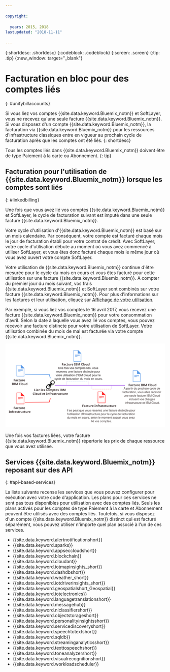 ```yaml
---

copyright:

  years: 2015, 2018
lastupdated: "2018-11-11"

---
```


{:shortdesc: .shortdesc}
{:codeblock: .codeblock}
{:screen: .screen}
{:tip: .tip}
{:new_window: target="_blank"}


# Facturation en bloc pour des comptes liés
{: #unifybillaccounts}

Si vous liez vos comptes {{site.data.keyword.Bluemix_notm}} et SoftLayer, vous ne recevez qu'une seule facture {{site.data.keyword.Bluemix_notm}}. Si vous disposez d'un compte {{site.data.keyword.Bluemix_notm}}, la facturation via {{site.data.keyword.Bluemix_notm}} pour les ressources d'infrastructure classiques entre en vigueur au prochain cycle de facturation après que les comptes ont été liés.
{: shortdesc}

Tous les comptes liés dans {{site.data.keyword.Bluemix_notm}} doivent être de type Paiement à la carte ou Abonnement.
{: tip}


## Facturation pour l'utilisation de {{site.data.keyword.Bluemix_notm}} lorsque les comptes sont liés
{: #linkedbilling}

Une fois que vous avez lié vos comptes {{site.data.keyword.Bluemix_notm}} et SoftLayer, le cycle de facturation suivant est imputé dans une seule facture {{site.data.keyword.Bluemix_notm}}.

Votre cycle d'utilisation d'{{site.data.keyword.Bluemix_notm}} est basé sur un mois calendaire. Par conséquent, votre compte est facturé chaque mois le jour de facturation établi pour votre contrat de crédit. Avec SoftLayer, votre cycle d'utilisation débute au moment où vous avez commencé à utiliser SoftLayer, et vous êtes donc facturé chaque mois le même jour où vous avez ouvert votre compte SoftLayer.

Votre utilisation de {{site.data.keyword.Bluemix_notm}} continue d'être mesurée pour le cycle du mois en cours et vous êtes facturé pour cette utilisation sur une facture {{site.data.keyword.Bluemix_notm}}. A compter du premier jour du mois suivant, vos frais {{site.data.keyword.Bluemix_notm}} et SoftLayer sont combinés sur votre facture {{site.data.keyword.Bluemix_notm}}. Pour plus d'informations sur les factures et leur utilisation, cliquez sur [Affichage de votre utilisation](/docs/billing-usage/viewing_usage.html#viewingusage).

Par exemple, si vous liez vos comptes le 16 avril 2017, vous recevez une facture {{site.data.keyword.Bluemix_notm}} pour votre consommation d'avril. Selon la date à laquelle vous avez lié vos comptes, vous pouvez recevoir une facture distincte pour votre utilisation de SoftLayer. Votre utilisation combinée du mois de mai est facturée via votre compte {{site.data.keyword.Bluemix_notm}}.

![Récapitulatif de la liaison de comptes IBM Cloud et SoftLayer](images/IBMCloudSoftLayerBill.svg)

Une fois vos factures liées, votre facture {{site.data.keyword.Bluemix_notm}} répertorie les prix de chaque ressource que vous avez utilisée.

## Services {{site.data.keyword.Bluemix_notm}} reposant sur des API
{: #api-based-services}

La liste suivante recense les services que vous pouvez configurer pour exécution avec votre code d'application. Les plans pour ces services ne sont pas tous disponibles pour utilisation avec des comptes liés. Seuls les plans activés pour les comptes de type Paiement à la carte et Abonnement peuvent être utilisés avec des comptes liés. Toutefois, si vous disposez d'un compte {{site.data.keyword.Bluemix_notm}} distinct qui est facturé séparément, vous pouvez utiliser n'importe quel plan associé à l'un de ces services.

* {{site.data.keyword.alertnotificationshort}}
* {{site.data.keyword.sparks}}
* {{site.data.keyword.appseccloudshort}}
* {{site.data.keyword.blockchain}}
* {{site.data.keyword.cloudant}}
* {{site.data.keyword.iotmapinsights_short}}
* {{site.data.keyword.dashdbshort}}
* {{site.data.keyword.weather_short}}
* {{site.data.keyword.iotdriverinsights_short}}
* {{site.data.keyword.geospatialshort_Geospatial}}
* {{site.data.keyword.iotelectronics}}
* {{site.data.keyword.languagetranslationshort}}
* {{site.data.keyword.messagehub}}
* {{site.data.keyword.nlclassifiershort}}
* {{site.data.keyword.objectstorageshort}}
* {{site.data.keyword.personalityinsightsshort}}
* {{site.data.keyword.servicediscoveryshort}}
* {{site.data.keyword.speechtotextshort}}
* {{site.data.keyword.sqldb}}
* {{site.data.keyword.streaminganalyticsshort}}
* {{site.data.keyword.texttospeechshort}}
* {{site.data.keyword.toneanalyzershort}}
* {{site.data.keyword.visualrecognitionshort}}
* {{site.data.keyword.workloadscheduler}}
